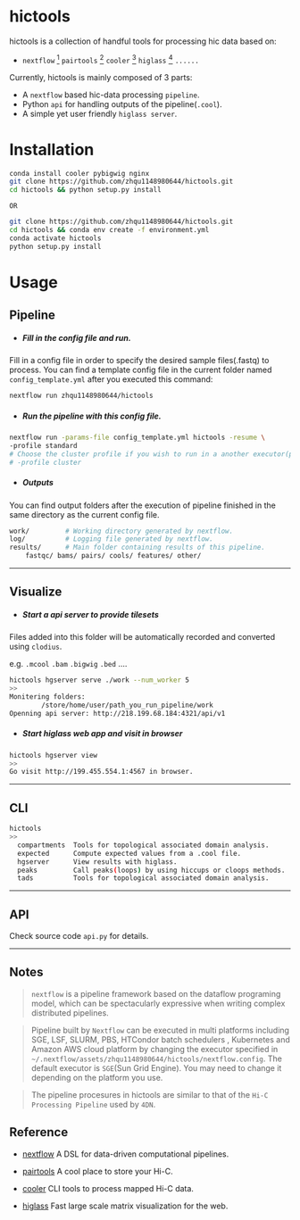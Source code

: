 # hictools

hictools is a collection of handful tools for processing hic data based on:

- `nextflow` [<sup>1</sup>](#1) `pairtools` [<sup>2</sup>](#2) `cooler` [<sup>3</sup>](#3) `higlass` [<sup>4</sup>](#4) `......`

Currently, hictools is mainly composed of 3 parts:

- A `nextflow` based hic-data processing `pipeline`.
- Python `api` for handling outputs of the pipeline(`.cool`).
- A simple yet user friendly `higlass server`.


# Installation


```bash
conda install cooler pybigwig nginx
git clone https://github.com/zhqu1148980644/hictools.git
cd hictools && python setup.py install
```

`OR`

```bash
git clone https://github.com/zhqu1148980644/hictools.git
cd hictools && conda env create -f environment.yml
conda activate hictools
python setup.py install
```


# Usage

## Pipeline

- #####  Fill in the config file and run.

 Fill in a config file in order to  specify the desired sample files(.fastq) to process.
You can find a template config file in the current folder named `config_template.yml` after you executed this command:

```bash
nextflow run zhqu1148980644/hictools
```

- ##### Run the pipeline with this config file.

```bash
nextflow run -params-file config_template.yml hictools -resume \
-profile standard
# Choose the cluster profile if you wish to run in a another executor(platform) by using:
# -profile cluster
```
 
- ##### Outputs

You can find output folders after the execution of pipeline finished in the same directory as the current config file.

```bash
work/         # Working directory generated by nextflow.
log/          # Logging file generated by nextflow.
results/      # Main folder containing results of this pipeline.
    fastqc/ bams/ pairs/ cools/ features/ other/
```

***

## Visualize

- ##### Start a api server to provide tilesets

Files added into this folder will be automatically recorded and converted using `clodius`.

e.g. `.mcool` `.bam` `.bigwig` `.bed` ....

```bash
hictools hgserver serve ./work --num_worker 5
>>
Monitering folders:
        /store/home/user/path_you_run_pipeline/work
Openning api server: http://218.199.68.184:4321/api/v1
```

- ##### Start higlass web app and visit in browser

```bash
hictools hgserver view
>>
Go visit http://199.455.554.1:4567 in browser.
```

***

## CLI

```bash
hictools
>>
  compartments  Tools for topological associated domain analysis.
  expected      Compute expected values from a .cool file.
  hgserver      View results with higlass.
  peaks         Call peaks(loops) by using hiccups or cloops methods.
  tads          Tools for topological associated domain analysis.
```

***

## API

Check source code `api.py` for details.

---

## Notes

> `nextflow` is a pipeline framework based on the dataflow programing model, which can be spectacularly expressive when writing complex distributed pipelines.

> Pipeline built by `Nextflow` can be executed in multi platforms including SGE, LSF, SLURM, PBS, HTCondor batch schedulers , Kubernetes and Amazon AWS cloud platform by changing the executor specified in `~/.nextflow/assets/zhqu1148980644/hictools/nextflow.config`. The default executor is `SGE`(Sun Grid Engine). You may need to change it depending on the platform you use.

> The pipeline procesures in hictools are similar to that of the `Hi-C Processing Pipeline` used by `4DN`.

 ## Reference

- [nextflow](https://github.com/nextflow-io/nextflow "nextflow") A DSL for data-driven computational pipelines. <a class="anchor" id="1"></a>

- [pairtools](https://github.com/mirnylab/cooler "pairtools") A cool place to store your Hi-C. <a class="anchor" id="2"></a>

- [cooler](https://github.com/mirnylab/pairtools "cooler") CLI tools to process mapped Hi-C data. <a class="anchor" id="3"></a>

- [higlass](https://github.com/higlass/higlass "higlass") Fast large scale matrix visualization for the web. <a class="anchor" id="4"></a>
